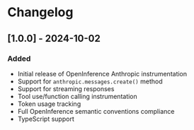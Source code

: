# Changelog

## [1.0.0] - 2024-10-02

### Added

- Initial release of OpenInference Anthropic instrumentation
- Support for `anthropic.messages.create()` method
- Support for streaming responses
- Tool use/function calling instrumentation
- Token usage tracking
- Full OpenInference semantic conventions compliance
- TypeScript support
